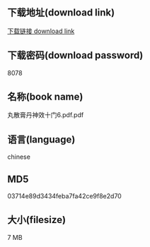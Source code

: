 ## 下载地址(download link)
[下载链接 download link](https://voluble-croquembouche-d321dc.netlify.app/?s=%E4%B8%B8%E6%95%A3%E8%86%8F%E4%B8%B9%E7%A5%9E%E6%95%88%E5%8D%81%E9%97%A86.pdf)

## 下载密码(download password)
8078

## 名称(book name)
丸散膏丹神效十门6.pdf.pdf

## 语言(language)
chinese

## MD5
03714e89d3434feba7fa42ce9f8e2d70

## 大小(filesize)
7 MB
